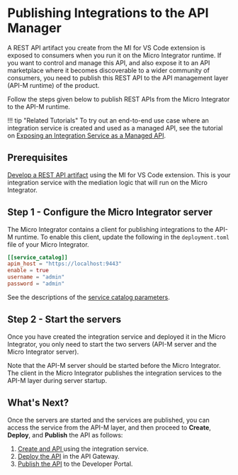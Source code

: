 # Publishing Integrations to the API Manager

A REST API artifact you create from the MI for VS Code extension is exposed to consumers when you run it on the Micro Integrator runtime. If you want to control and manage this API, and also expose it to an API marketplace where it becomes discoverable to a wider community of consumers, you need to publish this REST API to the API management layer (API-M runtime) of the product.

Follow the steps given below to publish REST APIs from the Micro Integrator to the API-M runtime.

!!! tip "Related Tutorials"
        To try out an end-to-end use case where an integration service is created and used as a managed API, see the tutorial on [Exposing an Integration Service as a Managed API]({{base_path}}/learn/integration-tutorials/service-catalog-tutorial/).

## Prerequisites

[Develop a REST API artifact]({{base_path}}/develop/creating-artifacts/creating-an-api) using the MI for VS Code extension. This is your integration service with the mediation logic that will run on the Micro Integrator.

## Step 1 - Configure the Micro Integrator server

The Micro Integrator contains a client for publishing integrations to the API-M runtime. To enable this client, update the following in the `deployment.toml` file of your Micro Integrator.

```toml
[[service_catalog]]
apim_host = "https://localhost:9443"
enable = true
username = "admin"
password = "admin"
```

See the descriptions of the [service catalog parameters]({{base_path}}/reference/config-catalog-mi/#service-catalog-client).

## Step 2 - Start the servers

Once you have created the integration service and deployed it in the Micro Integrator, you only need to start the two servers (API-M server and the Micro Integrator server). 

Note that the API-M server should be started before the Micro Integrator. The client in the Micro Integrator publishes the integration services to the API-M layer during server startup.

## What's Next?

Once the servers are started and the services are published, you can access the service from the API-M layer, and then proceed to **Create**, **Deploy**, and **Publish** the API as follows:

1. [Create and API ](https://apim.docs.wso2.com/en/4.3.0/design/create-api/create-an-api-using-a-service/) using the integration service.
2. [Deploy the API](https://apim.docs.wso2.com/en/4.3.0/deploy-and-publish/deploy-on-gateway/deploy-api/deploy-an-api/) in the API Gateway.
3. [Publish the API](https://apim.docs.wso2.com/en/4.3.0/deploy-and-publish/publish-on-dev-portal/publish-an-api/) to the Developer Portal.
